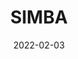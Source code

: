 ---
title: SIMBA
summary: SIMBA ( SIngle-cell eMBedding Along with features) is a versatile single-cell embedding method that co-embeds cells and features into the same latent space. https://simba-bio.readthedocs.io
tags:
- Python
date: "2022-02-03"

# Optional external URL for project (replaces project detail page).
external_link: "https://simba-bio.readthedocs.io/"

image:
  # caption: Photo by rawpixel on Unsplash
  focal_point: Smart

# links:
# - icon: twitter
#   icon_pack: fab
#   name: Follow
#   url: https://twitter.com/georgecushen
# url_code: ""
# url_pdf: ""
# url_slides: ""
# url_video: ""

# # Slides (optional).
# #   Associate this project with Markdown slides.
# #   Simply enter your slide deck's filename without extension.
# #   E.g. `slides = "example-slides"` references `content/slides/example-slides.md`.
# #   Otherwise, set `slides = ""`.
# slides: example
---